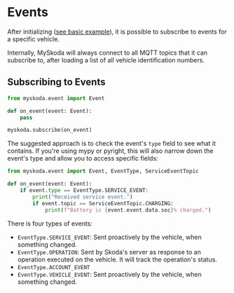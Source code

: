 # Events

After initializing ([see basic example](#basic-example)), it is possible to subscribe to events for a specific vehicle.

Internally, MySkoda will always connect to all MQTT topics that it can subscribe to, after loading a list of all vehicle identification numbers.

## Subscribing to Events

```python
from myskoda.event import Event

def on_event(event: Event):
    pass

myskoda.subscribe(on_event)
```

The suggested approach is to check the event's `type` field to see what it contains. If you're using mypy or pyright, this will also narrow down the event's type and allow you to access specific fields:

```python
from myskoda.event import Event, EventType, ServiceEventTopic

def on_event(event: Event):
    if event.type == EventType.SERVICE_EVENT:
        print("Received service event.")
        if event.topic == ServiceEventTopic.CHARGING:
            print(f"Battery is {event.event.data.soc}% charged.")
```

There is four types of events:

* `EventType.SERVICE_EVENT`: Sent proactively by the vehicle, when something changed.
* `EventType.OPERATION`: Sent by Skoda's server as response to an operation executed on the vehicle. It will track the operation's status.
* `EventType.ACCOUNT_EVENT`
* `EventType.VEHICLE_EVENT`: Sent proactively by the vehicle, when something changed.